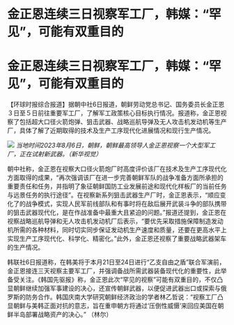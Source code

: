 # 金正恩连续三日视察军工厂，韩媒：“罕见”，可能有双重目的

# 金正恩连续三日视察军工厂，韩媒：“罕见”，可能有双重目的

【环球时报综合报道】据朝中社6日报道，朝鲜劳动党总书记、国务委员长金正恩３日至５日前往重要军工厂，了解军工政策核心目标执行情况。报道称，金正恩视察了包括超大口径火箭炮弹、狙击武器、战略巡航导弹及无人攻击机发动机等生产厂，具体了解了近期取得的技术及生产工序现代化进展情况和现行生产情况。

![](https://inews.gtimg.com/om_bt/OVevQPwgYF1uN128vqgwT_ORx2cP9BQ2dj9_rA8vbD2AMAA/1000)
_当地时间2023年8月6日，朝鲜，朝鲜最高领导人金正恩视察一个大型军工厂，正在试射新武器。（新华视觉）_

朝中社称，金正恩在视察大口径火箭炮厂时高度评价该厂在技术及生产工序现代化方面取得的成果，“再次强调该厂在进一步完善朝鲜军队的战争准备方面所承担的重要责任和任务，并指明了象征朝鲜国防工业发展前途和现代化样板厂的当前任务与远景任务的执行途径”。在视察新系列狙击武器生产厂时，金正恩表示，“顺应变化了的战争模式，实现人民军前线部队和有事时将在敌后展开武装斗争的部队携带的狙击武器现代化，是在作战准备中最重大且紧迫的问题。”报道还提到，金正恩在视察战略巡航导弹和无人攻击机发动机厂后表示，“要优先采取措施保障制造发动机所需的各种材料，同时切实同步保证发动机生产速度和质量，还要在更高水平上实现生产工序现代化、科学化、精密化。”此外，金正恩还视察了重要战略武器架车的生产情况。

韩联社6日报道称，在韩美将于本月21日至24日进行“乙支自由之盾”联合军演前，金正恩接连三天视察主要军工厂，并强调备战所需武器装备现代化的重要性，此举备受关注。《韩国先驱报》称，金正恩此次“罕见的视察”可能有双重目的，不仅凸显朝鲜继续加强军事建设的决心，还宣传朝鲜武器，以便促进武器出口或探索与俄罗斯的防务合作。韩国庆南大学研究朝鲜经济政治的学者林乙哲说：“视察工厂凸显朝鲜与美韩正面对抗的意志，旨在重申朝方将通过‘压倒性威慑’来回应美国在朝鲜半岛部署战略资产的决心。”
（林尔）

